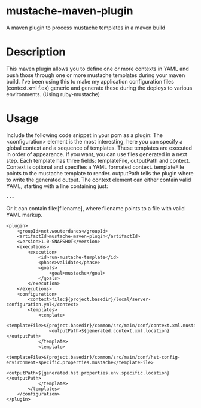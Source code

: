 mustache-maven-plugin
=====================

A maven plugin to process mustache templates in a maven build

# Description
This maven plugin allows you to define one or more contexts in YAML and push those through one or more mustache templates during your maven build. I've been using this to make my application configuration files (context.xml f.ex) generic and generate these during the deploys to various environments. (Using ruby-mustache)

# Usage
Include the following code snippet in your pom as a plugin:
The &lt;configuration&gt; element is the most interesting, here you can specify a global context and a sequence of templates. These templates are executed in order of appearance. If you want, you can use files generated in a next step. Each template has three fields: templateFile, outputPath and context. Context is optional and specifies a YAML formated context. templateFile points to the mustache template to render. outputPath tells the plugin where to write the generated output.
The context element can either contain valid YAML, starting with a line containing just:

    ---
    
Or it can contain file:[filename], where filename points to a file with valid YAML markup.
                    
    <plugin>
        <groupId>net.wouterdanes</groupId>
        <artifactId>mustache-maven-plugin</artifactId>
        <version>1.0-SNAPSHOT</version>
        <executions>
            <execution>
                <id>run-mustache-template</id>
                <phase>validate</phase>
                <goals>
                    <goal>mustache</goal>
                </goals>
            </execution>
        </executions>
        <configuration>
            <context>file:${project.basedir}/local/server-configuration.yml</context>
            <templates>
                <template>
                    <templateFile>${project.basedir}/common/src/main/conf/context.xml.mustache</templateFile>
                    <outputPath>${generated.context.xml.location}</outputPath>
                </template>
                <template>
                    <templateFile>${project.basedir}/common/src/main/conf/hst-config-environment-specific.properties.mustache</templateFile>
                    <outputPath>${generated.hst.properties.env.specific.location}</outputPath>
                </template>
            </templates>
        </configuration>
    </plugin>
